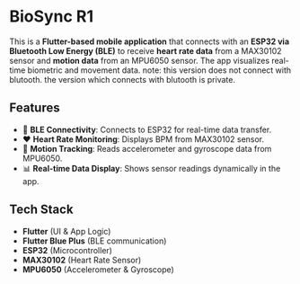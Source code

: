 # BioSync R1

This is a **Flutter-based mobile application** that connects with an **ESP32 via Bluetooth Low Energy (BLE)** to receive **heart rate data** from a MAX30102 sensor and **motion data** from an MPU6050 sensor. The app visualizes real-time biometric and movement data.
note: this version does not connect with blutooth. the version which connects with blutooth is private.

## Features  
- 📡 **BLE Connectivity**: Connects to ESP32 for real-time data transfer.  
- ❤️ **Heart Rate Monitoring**: Displays BPM from MAX30102 sensor.  
- 🔄 **Motion Tracking**: Reads accelerometer and gyroscope data from MPU6050.  
- 📊 **Real-time Data Display**: Shows sensor readings dynamically in the app.  

## Tech Stack  
- **Flutter** (UI & App Logic)  
- **Flutter Blue Plus** (BLE communication)  
- **ESP32** (Microcontroller)  
- **MAX30102** (Heart Rate Sensor)  
- **MPU6050** (Accelerometer & Gyroscope)  


